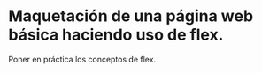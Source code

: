 # Maquetación de una página web básica haciendo uso de flex.

Poner en práctica los conceptos de flex.
